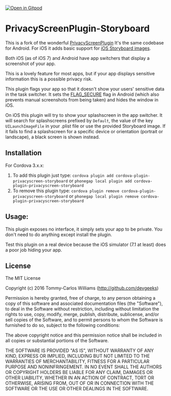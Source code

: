 [![Open in Gitpod](https://gitpod.io/button/open-in-gitpod.svg)](https://gitpod.io/#https://github.com/sdirekt-app-developer/PrivacyScreenPlugin-Storyboard)

PrivacyScreenPlugin-Storyboard
==================
This is a fork of the wonderful [PrivacyScreenPlugin](https://github.com/devgeeks/PrivacyScreenPlugin)
It's the same codebase for Android. For iOS it adds basic support for [iOS Storyboard images](https://cordova.apache.org/docs/en/latest/reference/cordova-plugin-splashscreen/#launch-storyboard-images).

Both iOS (as of iOS 7) and Android have app switchers that display a screenshot of your app.

This is a lovely feature for most apps, but if your app displays sensitive information this is a possible privacy risk.

This plugin flags your app so that it doesn't show your users' sensitive data in the task switcher. It sets the [FLAG_SECURE](http://developer.android.com/reference/android/view/WindowManager.LayoutParams.html#FLAG_SECURE) flag in Android (which also prevents manual screenshots from being taken) and hides the window in iOS.

On iOS this plugin will try to show your splashscreen in the app switcher. It will search for splashscreens prefixed by `Default`, the value of the key `UILaunchImageFile` in your .plist file or use the provided Storyboard image.
If it fails to find a splashscreen for a specific device or orientation (portrait or landscape), a black screen is shown instead.

Installation
------------

For Cordova 3.x.x:

1. To add this plugin just type: `cordova plugin add cordova-plugin-privacyscreen-storyboard` or `phonegap local plugin add cordova-plugin-privacyscreen-storyboard`
2. To remove this plugin type: `cordova plugin remove cordova-plugin-privacyscreen-storyboard` or `phonegap local plugin remove cordova-plugin-privacyscreen-storyboard`

Usage:
------

This plugin exposes no interface, it simply sets your app to be private. You don't need to do anything except install the plugin.

Test this plugin on a real device because the iOS simulator (7.1 at least) does a poor job hiding your app.

## License

The MIT License

Copyright (c) 2016 Tommy-Carlos Williams (http://github.com/devgeeks)

Permission is hereby granted, free of charge, to any person obtaining a copy of this software and associated documentation files (the "Software"), to deal in the Software without restriction, including without limitation the rights to use, copy, modify, merge, publish, distribute, sublicense, and/or sell copies of the Software, and to permit persons to whom the Software is furnished to do so, subject to the following conditions:

The above copyright notice and this permission notice shall be included in all copies or substantial portions of the Software.

THE SOFTWARE IS PROVIDED "AS IS", WITHOUT WARRANTY OF ANY KIND, EXPRESS OR IMPLIED, INCLUDING BUT NOT LIMITED TO THE WARRANTIES OF MERCHANTABILITY, FITNESS FOR A PARTICULAR PURPOSE AND NONINFRINGEMENT. IN NO EVENT SHALL THE AUTHORS OR COPYRIGHT HOLDERS BE LIABLE FOR ANY CLAIM, DAMAGES OR OTHER LIABILITY, WHETHER IN AN ACTION OF CONTRACT, TORT OR OTHERWISE, ARISING FROM, OUT OF OR IN CONNECTION WITH THE SOFTWARE OR THE USE OR OTHER DEALINGS IN THE SOFTWARE.

